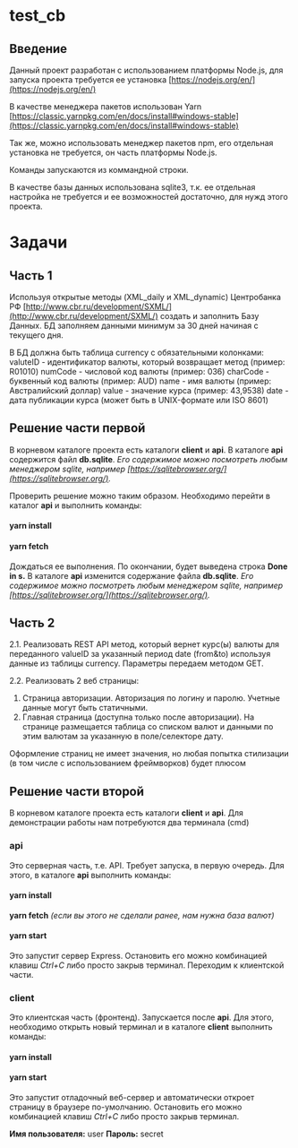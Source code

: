 # test_cb

## Введение

Данный проект разработан с использованием платформы Node.js, для запуска проекта требуется ее установка [https://nodejs.org/en/](https://nodejs.org/en/)

В качестве менеджера пакетов использован Yarn [https://classic.yarnpkg.com/en/docs/install#windows-stable](https://classic.yarnpkg.com/en/docs/install#windows-stable)

Так же, можно использовать менеджер пакетов npm, его отдельная установка не требуется, он часть платформы Node.js.

Команды запускаются из коммандной строки.

В качестве базы данных использована sqlite3, т.к. ее отдельная настройка не требуется и ее возможностей достаточно, для нужд этого проекта.

# Задачи

## Часть 1

Используя открытые методы (XML_daily и XML_dynamic) Центробанка РФ [http://www.cbr.ru/development/SXML/](http://www.cbr.ru/development/SXML/) создать и заполнить Базу Данных.
БД заполняем данными минимум за 30 дней начиная с текущего дня.

В БД должна быть таблица currency c обязательными колонками:
valuteID - идентификатор валюты, который возвращает метод (пример: R01010)
numCode - числовой код валюты (пример: 036)
сharCode - буквенный код валюты (пример: AUD)
name - имя валюты (пример: Австралийский доллар)
value - значение курса (пример: 43,9538)
date - дата публикации курса (может быть в UNIX-формате или ISO 8601)

## Решение части первой

В корневом каталоге проекта есть каталоги **client** и **api**. В каталоге **api** содержится файл **db.sqlite**. _Его содержимое можно посмотреть любым менеджером sqlite, например [https://sqlitebrowser.org/](https://sqlitebrowser.org/)._

Проверить решение можно таким образом. Необходимо перейти в каталог **api** и выполнить команды:

#### yarn install

#### yarn fetch

Дождаться ее выполнения. По окончании, будет выведена строка **Done in s.**
В каталоге **api** изменится содержание файла **db.sqlite**. _Его содержимое можно посмотреть любым менеджером sqlite, например [https://sqlitebrowser.org/](https://sqlitebrowser.org/)._

## Часть 2

2.1. Реализовать REST API метод, который вернет курс(ы) валюты для переданного valueID за указанный период date (from&to) используя данные из таблицы currency. Параметры передаем методом GET.

2.2. Реализовать 2 веб страницы:

1. Страница авторизации. Авторизация по логину и паролю. Учетные данные могут быть статичными.
2. Главная страница (доступна только после авторизации). На странице размещается таблица со списком валют и данными по этим валютам за указанную в поле/селекторе дату.

Оформление страниц не имеет значения, но любая попытка стилизации (в том числе с использованием фреймворков) будет плюсом

## Решение части второй

В корневом каталоге проекта есть каталоги **client** и **api**. Для демонстрации работы нам потребуются два терминала (cmd)

### api

Это серверная часть, т.е. API. Требует запуска, в первую очередь. Для этого, в каталоге **api** выполнить команды:

#### yarn install

**yarn fetch** _(если вы этого не сделали ранее, нам нужна база валют)_

#### yarn start

Это запустит сервер Express. Остановить его можно комбинацией клавиш _Ctrl+C_ либо просто закрыв терминал.
Переходим к клиентской части.

### client

Это клиентская часть (фронтенд). Запускается после **api**. Для этого, необходимо открыть новый терминал и в каталоге **client** выполнить команды:

#### yarn install

#### yarn start

Это запустит отладочный веб-сервер и автоматически откроет страницу в браузере по-умолчанию. Остановить его можно комбинацией клавиш _Ctrl+C_ либо просто закрыв терминал.

**Имя пользователя:** user
**Пароль:** secret
